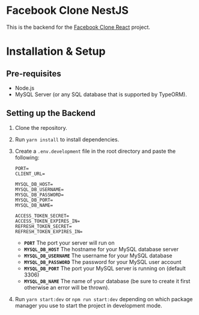 # Facebook Clone NestJS

This is the backend for the [Facebook Clone React](https://github.com/ndnhattan/facebook-clone-reactjs) project.

# Installation & Setup

## Pre-requisites

- Node.js
- MySQL Server (or any SQL database that is supported by TypeORM).

## Setting up the Backend

1. Clone the repository.
2. Run `yarn install` to install dependencies.
3. Create a `.env.development` file in the root directory and paste the following:

   ```
   PORT=
   CLIENT_URL=

   MYSQL_DB_HOST=
   MYSQL_DB_USERNAME=
   MYSQL_DB_PASSWORD=
   MYSQL_DB_PORT=
   MYSQL_DB_NAME=

   ACCESS_TOKEN_SECRET=
   ACCESS_TOKEN_EXPIRES_IN=
   REFRESH_TOKEN_SECRET=
   REFRESH_TOKEN_EXPIRES_IN=
   ```

   - **`PORT`** The port your server will run on
   - **`MYSQL_DB_HOST`** The hostname for your MySQL database server
   - **`MYSQL_DB_USERNAME`** The username for your MySQL database
   - **`MYSQL_DB_PASSWORD`** The password for your MySQL user account
   - **`MYSQL_DB_PORT`** The port your MySQL server is running on (default 3306)
   - **`MYSQL_DB_NAME`** The name of your database (be sure to create it first otherwise an error will be thrown).

4. Run `yarn start:dev` or `npm run start:dev` depending on which package manager you use to start the project in development mode.
